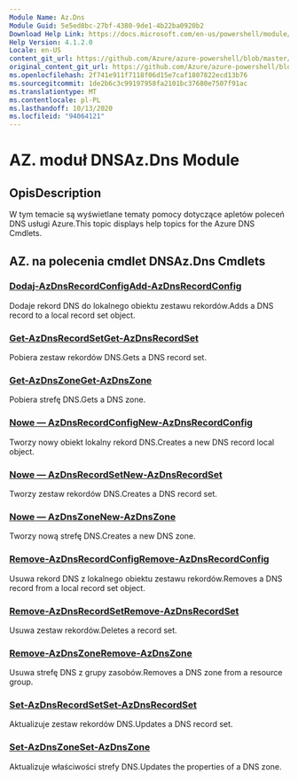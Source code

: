 ```yaml
---
Module Name: Az.Dns
Module Guid: 5e5ed8bc-27bf-4380-9de1-4b22ba0920b2
Download Help Link: https://docs.microsoft.com/en-us/powershell/module/az.dns
Help Version: 4.1.2.0
Locale: en-US
content_git_url: https://github.com/Azure/azure-powershell/blob/master/src/Dns/Dns/help/Az.DNS.md
original_content_git_url: https://github.com/Azure/azure-powershell/blob/master/src/Dns/Dns/help/Az.DNS.md
ms.openlocfilehash: 2f741e911f7118f06d15e7caf1807822ecd13b76
ms.sourcegitcommit: 1de2b6c3c99197958fa2101bc37680e7507f91ac
ms.translationtype: MT
ms.contentlocale: pl-PL
ms.lasthandoff: 10/13/2020
ms.locfileid: "94064121"
---
```

# <span data-ttu-id="bb17c-101">AZ. moduł DNS</span><span class="sxs-lookup"><span data-stu-id="bb17c-101">Az.Dns Module</span></span>
## <span data-ttu-id="bb17c-102">Opis</span><span class="sxs-lookup"><span data-stu-id="bb17c-102">Description</span></span>
<span data-ttu-id="bb17c-103">W tym temacie są wyświetlane tematy pomocy dotyczące apletów poleceń DNS usługi Azure.</span><span class="sxs-lookup"><span data-stu-id="bb17c-103">This topic displays help topics for the Azure DNS Cmdlets.</span></span>

## <span data-ttu-id="bb17c-104">AZ. na polecenia cmdlet DNS</span><span class="sxs-lookup"><span data-stu-id="bb17c-104">Az.Dns Cmdlets</span></span>
### [<span data-ttu-id="bb17c-105">Dodaj-AzDnsRecordConfig</span><span class="sxs-lookup"><span data-stu-id="bb17c-105">Add-AzDnsRecordConfig</span></span>](Add-AzDnsRecordConfig.md)
<span data-ttu-id="bb17c-106">Dodaje rekord DNS do lokalnego obiektu zestawu rekordów.</span><span class="sxs-lookup"><span data-stu-id="bb17c-106">Adds a DNS record to a local record set object.</span></span>

### [<span data-ttu-id="bb17c-107">Get-AzDnsRecordSet</span><span class="sxs-lookup"><span data-stu-id="bb17c-107">Get-AzDnsRecordSet</span></span>](Get-AzDnsRecordSet.md)
<span data-ttu-id="bb17c-108">Pobiera zestaw rekordów DNS.</span><span class="sxs-lookup"><span data-stu-id="bb17c-108">Gets a DNS record set.</span></span>

### [<span data-ttu-id="bb17c-109">Get-AzDnsZone</span><span class="sxs-lookup"><span data-stu-id="bb17c-109">Get-AzDnsZone</span></span>](Get-AzDnsZone.md)
<span data-ttu-id="bb17c-110">Pobiera strefę DNS.</span><span class="sxs-lookup"><span data-stu-id="bb17c-110">Gets a DNS zone.</span></span>

### [<span data-ttu-id="bb17c-111">Nowe — AzDnsRecordConfig</span><span class="sxs-lookup"><span data-stu-id="bb17c-111">New-AzDnsRecordConfig</span></span>](New-AzDnsRecordConfig.md)
<span data-ttu-id="bb17c-112">Tworzy nowy obiekt lokalny rekord DNS.</span><span class="sxs-lookup"><span data-stu-id="bb17c-112">Creates a new DNS record local object.</span></span>

### [<span data-ttu-id="bb17c-113">Nowe — AzDnsRecordSet</span><span class="sxs-lookup"><span data-stu-id="bb17c-113">New-AzDnsRecordSet</span></span>](New-AzDnsRecordSet.md)
<span data-ttu-id="bb17c-114">Tworzy zestaw rekordów DNS.</span><span class="sxs-lookup"><span data-stu-id="bb17c-114">Creates a DNS record set.</span></span>

### [<span data-ttu-id="bb17c-115">Nowe — AzDnsZone</span><span class="sxs-lookup"><span data-stu-id="bb17c-115">New-AzDnsZone</span></span>](New-AzDnsZone.md)
<span data-ttu-id="bb17c-116">Tworzy nową strefę DNS.</span><span class="sxs-lookup"><span data-stu-id="bb17c-116">Creates a new DNS zone.</span></span>

### [<span data-ttu-id="bb17c-117">Remove-AzDnsRecordConfig</span><span class="sxs-lookup"><span data-stu-id="bb17c-117">Remove-AzDnsRecordConfig</span></span>](Remove-AzDnsRecordConfig.md)
<span data-ttu-id="bb17c-118">Usuwa rekord DNS z lokalnego obiektu zestawu rekordów.</span><span class="sxs-lookup"><span data-stu-id="bb17c-118">Removes a DNS record from a local record set object.</span></span>

### [<span data-ttu-id="bb17c-119">Remove-AzDnsRecordSet</span><span class="sxs-lookup"><span data-stu-id="bb17c-119">Remove-AzDnsRecordSet</span></span>](Remove-AzDnsRecordSet.md)
<span data-ttu-id="bb17c-120">Usuwa zestaw rekordów.</span><span class="sxs-lookup"><span data-stu-id="bb17c-120">Deletes a record set.</span></span>

### [<span data-ttu-id="bb17c-121">Remove-AzDnsZone</span><span class="sxs-lookup"><span data-stu-id="bb17c-121">Remove-AzDnsZone</span></span>](Remove-AzDnsZone.md)
<span data-ttu-id="bb17c-122">Usuwa strefę DNS z grupy zasobów.</span><span class="sxs-lookup"><span data-stu-id="bb17c-122">Removes a DNS zone from a resource group.</span></span>

### [<span data-ttu-id="bb17c-123">Set-AzDnsRecordSet</span><span class="sxs-lookup"><span data-stu-id="bb17c-123">Set-AzDnsRecordSet</span></span>](Set-AzDnsRecordSet.md)
<span data-ttu-id="bb17c-124">Aktualizuje zestaw rekordów DNS.</span><span class="sxs-lookup"><span data-stu-id="bb17c-124">Updates a DNS record set.</span></span>

### [<span data-ttu-id="bb17c-125">Set-AzDnsZone</span><span class="sxs-lookup"><span data-stu-id="bb17c-125">Set-AzDnsZone</span></span>](Set-AzDnsZone.md)
<span data-ttu-id="bb17c-126">Aktualizuje właściwości strefy DNS.</span><span class="sxs-lookup"><span data-stu-id="bb17c-126">Updates the properties of a DNS zone.</span></span>

